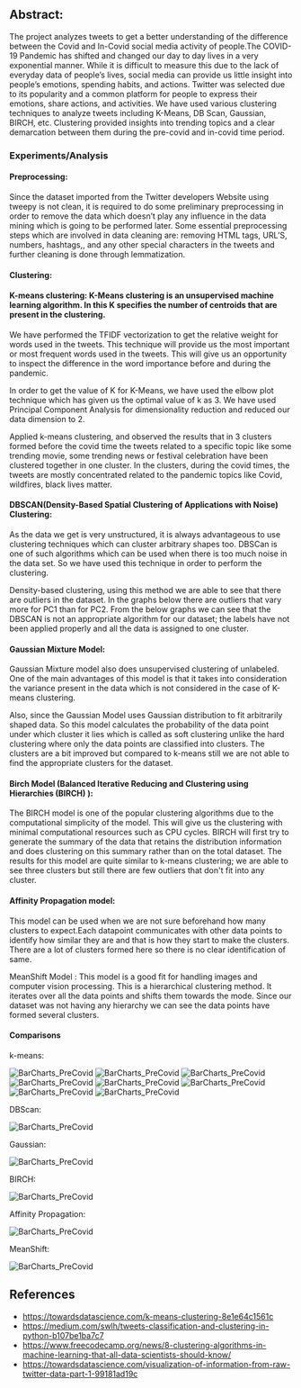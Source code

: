 ## Abstract:

The project analyzes tweets to get a better understanding of the difference between the Covid and In-Covid social media activity of people.The COVID-19 Pandemic has shifted and changed our day to day lives in a very exponential manner. While it is difficult to measure this due to the lack of everyday data of people’s lives, social media can provide us little insight into people’s emotions, spending habits, and actions. Twitter was selected due to its popularity and a common platform for people to express their emotions, share actions, and activities. We have used various clustering techniques to analyze tweets including K-Means, DB Scan, Gaussian, BIRCH, etc. Clustering provided insights into trending topics and a clear demarcation between them during the pre-covid and in-covid time period.


### Experiments/Analysis

#### Preprocessing:

Since the dataset imported from the Twitter developers Website using tweepy is not clean, it is required to do some preliminary preprocessing in order to remove the data which doesn’t play any influence in the data mining which is going to be performed later. Some essential preprocessing steps which are involved in data cleaning are: removing HTML tags, URL’S, numbers, hashtags,, and any other special characters in the tweets and further cleaning is done through lemmatization.

#### Clustering:

#### K-means clustering: K-Means clustering is an unsupervised machine learning algorithm. In this K specifies the number of centroids that are present in the clustering. 

We have performed the TFIDF vectorization to get the relative weight for words used in the tweets. This technique will provide us the most important or most frequent words used in the tweets. This will give us an opportunity to inspect the difference in the word importance before and during the pandemic.

In order to get the value of K for K-Means, we have used the elbow plot technique which has given us the optimal value of k as 3. We have used Principal Component Analysis for dimensionality reduction and reduced our data dimension to 2.

Applied k-means clustering, and observed the results that in 3 clusters formed before the covid time the tweets related to a specific topic like some trending movie,  some trending news or festival celebration have been clustered together in one cluster. In the clusters, during the covid times, the tweets are mostly concentrated related to the pandemic topics like Covid, wildfires, black lives matter.


#### DBSCAN(Density-Based Spatial Clustering of Applications with Noise) Clustering: 

As the data we get is very unstructured, it is always advantageous to use clustering techniques which can cluster arbitrary shapes too. DBSCan is one of such algorithms which can be used when there is too much noise in the data set. So we have used this technique in order to perform the clustering.

Density-based clustering, using this method we are able to see that there are outliers in the dataset. In the graphs below there are outliers that vary more for PC1 than for PC2. From the below graphs we can see that the DBSCAN is not an appropriate algorithm for our dataset; the labels have not been applied properly and all the data is assigned to one cluster.




#### Gaussian Mixture Model: 

Gaussian Mixture model also does unsupervised clustering of unlabeled. One of the main advantages of this model is that it takes into consideration the variance present in the data which is not considered in the case of K-means clustering. 

Also, since the Gaussian Model uses Gaussian distribution to fit arbitrarily shaped data. So this model calculates the probability of the data point under which cluster it lies which is called as soft clustering unlike the hard clustering where only the data points are classified into clusters. The clusters are a bit improved but compared to k-means still we are not able to find the appropriate clusters for the dataset.




#### Birch Model (Balanced Iterative Reducing and Clustering using Hierarchies (BIRCH) ): 

The BIRCH model is one of the popular clustering algorithms due to the computational simplicity of the model. This will give us the clustering with minimal computational resources such as CPU cycles. BIRCH will first try to generate the summary of the data that retains the distribution information and does clustering on this summary rather than on the total dataset. The results for this model are quite similar to k-means clustering; we are able to see three clusters but still there are few outliers that don't fit into any cluster.


#### Affinity Propagation model: 

This model can be used when we are not sure beforehand how many clusters to expect.Each datapoint communicates with other data points to identify how similar they are and that is how they start to make the clusters. There are a lot of clusters formed here so there is no clear identification of same.


MeanShift Model : This model is a good fit for handling images and computer vision processing. This is a hierarchical clustering method. It iterates over all the data points and shifts them towards the mode. Since our dataset was not having any hierarchy we can see the data points have formed several clusters. 




#### Comparisons

k-means:

![BarCharts_PreCovid](https://github.com/revanth802/CMPE-255-FA2020-Team6/blob/main/Images_Figures/ScatterPlot1.png)
![BarCharts_PreCovid](https://github.com/revanth802/CMPE-255-FA2020-Team6/blob/main/Images_Figures/ScatterPlot2.png)
![BarCharts_PreCovid](https://github.com/revanth802/CMPE-255-FA2020-Team6/blob/main/Images_Figures/PrecovidC1.png)
![BarCharts_PreCovid](https://github.com/revanth802/CMPE-255-FA2020-Team6/blob/main/Images_Figures/Precovidc2.png)
![BarCharts_PreCovid](https://github.com/revanth802/CMPE-255-FA2020-Team6/blob/main/Images_Figures/Precovidc3.png)
![BarCharts_PreCovid](https://github.com/revanth802/CMPE-255-FA2020-Team6/blob/main/Images_Figures/Precovidc4.png)
![BarCharts_PreCovid](https://github.com/revanth802/CMPE-255-FA2020-Team6/blob/main/Images_Figures/Precovidc5.png)
![BarCharts_PreCovid](https://github.com/revanth802/CMPE-255-FA2020-Team6/blob/main/Images_Figures/Precovid5.png)

DBScan:

![BarCharts_PreCovid](https://github.com/revanth802/CMPE-255-FA2020-Team6/blob/main/Images_Figures/DBScan.png)

Gaussian:

![BarCharts_PreCovid](https://github.com/revanth802/CMPE-255-FA2020-Team6/blob/main/Images_Figures/G.png)

BIRCH:

![BarCharts_PreCovid](https://github.com/revanth802/CMPE-255-FA2020-Team6/blob/main/Images_Figures/birch.png)

Affinity Propagation:

![BarCharts_PreCovid](https://github.com/revanth802/CMPE-255-FA2020-Team6/blob/main/Images_Figures/affinity.png)

MeanShift:

![BarCharts_PreCovid](https://github.com/revanth802/CMPE-255-FA2020-Team6/blob/main/Images_Figures/hashtags_precovid.png)


## References
- https://towardsdatascience.com/k-means-clustering-8e1e64c1561c 
- https://medium.com/swlh/tweets-classification-and-clustering-in-python-b107be1ba7c7
- https://www.freecodecamp.org/news/8-clustering-algorithms-in-machine-learning-that-all-data-scientists-should-know/
- https://towardsdatascience.com/visualization-of-information-from-raw-twitter-data-part-1-99181ad19c

